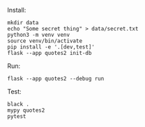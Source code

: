 Install:
```
mkdir data
echo "Some secret thing" > data/secret.txt
python3 -m venv venv
source venv/bin/activate
pip install -e '.[dev,test]'
flask --app quotes2 init-db
```

Run:
```
flask --app quotes2 --debug run
```

Test:
```
black .
mypy quotes2
pytest
```
